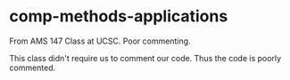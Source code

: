 # comp-methods-applications
From AMS 147 Class at UCSC. Poor commenting.

This class didn't require us to comment our code.
Thus the code is poorly commented.
